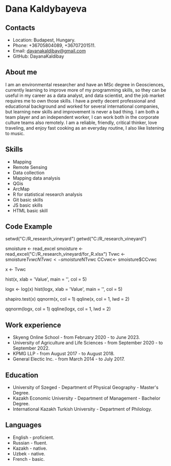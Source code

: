 # Dana Kaldybayeva

## Contacts
- Location: Budapest, Hungary.
- Phone: +36705804089, +36707201511.
- Email: dayanakaldibay@gmail.com
- GitHub: DayanaKaldibay

## About me
  I am an environmental researcher and have an MSc degree in Geosciences, currently learning to improve more of my programming skills, so they can be useful in my career as a data analyst, and data scientist, and the job market requires me to own those skills.
  I have a pretty decent professional and educational background and worked for several international companies, but learning new skills and improvement is never a bad thing. I am both a team player and an independent worker, I can work both in the corporate culture teams also remotely.
  I am a reliable, friendly, critical thinker, love traveling, and enjoy fast cooking as an everyday routine, I also like listening to music.

## Skills
- Mapping
- Remote Sensing
- Data collection
- Mapping data analysis
- QGis
- ArcMap
- R for statistical research analysis
- Git basic skills
- JS basic skills
- HTML basic skill

## Code Example

setwd("C:/R_research_vineyard")
getwd("C:/R_research_vineyard")

smoisture <- read_excel
smoisture <- read_excel("C:/R_research_vineyard/for_R.xlsx")
Tvwc <- smoisture$Tvwc
NTvwc <- smoisture$NTvwc
CCvwc<- smoisture$CCvwc

x <- Tvwc

hist(x,
     xlab = 'Value',
     main = '',
     col = 5)

logx <- log(x)
hist(logx,
     xlab = 'Value',
     main = '',
     col = 5)

shapiro.test(x)
qqnorm(x, col = 1)
qqline(x, col = 1, lwd = 2)

qqnorm(logx, col = 1)
qqline(logx, col = 1, lwd = 2)

## Work experience

- Skyeng Online School - from February 2020 - to June 2023.
- University of Agriculture and Life Sciences - from September 2020 - to September 2022.
- KPMG LLP - from August 2017 - to August 2018.
- General Electic Inc. - from March 2014 - to July 2017.

## Education

- University of Szeged - Department of Physical Geography - Master's Degree.
- Kazakh Economic University - Department of Management - Bachelor Degree.
- International Kazakh Turkish University - Department of Philology.

## Languages
- English - proficient.
- Russian - fluent.
- Kazakh - native.
- Uzbek - native.
- French - basic.





